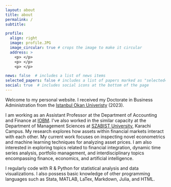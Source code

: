 ```yaml
---
layout: about
title: about
permalink: /
subtitle: 

profile:
  align: right
  image: profile.JPG
  image_circular: true # crops the image to make it circular
  address: >
    <p> </p>
    <p> </p>
    <p> </p>

news: false  # includes a list of news items
selected_papers: false # includes a list of papers marked as "selected={true}"
social: true  # includes social icons at the bottom of the page
---
```


Welcome to my personal website. I received my Doctorate in Business Administration from the <a href='https://www.okan.edu.tr/en/'>Istanbul Okan Univeristy</a> (2023). 

I am working as an Assistant Professor at the Department of Accounting and Finance at <a href='https://iobm.edu.pk/'>IOBM</a>. I've also worked in the similar capacity at the Department of Management Sciences at <a href='https://szabist.edu.pk/'>SZABIST University</a>, Karachi Campus. My research explores how assets within financial markets interact with each other. My current work focuses on inspecting novel econometrics and machine learning techniques for analyzing asset prices. I am also interested in exploring topics related to financial integration, dynamic time series analysis, portfolio management, and interdisciplinary topics encompassing finance, economics, and artificial intelligence.

I regularly code with R & Python for statistical analysis and data visualizations. I also possess basic knowledge of other programming languages such as Stata, MATLAB, LaTex, Markdown, Julia, and HTML.
